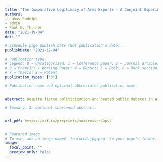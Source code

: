 ```yaml
---
title: "The Comparative Legitimacy of Arms Exports - A Conjoint Experiment in Germany and France"
authors:
- Lukas Rudolph
- admin
- Paul W. Thurner
date: "2021-19-04"
doi: ""

# Schedule page publish date (NOT publication's date).
publishDate: "2021-19-04"

# Publication type.
# Legend: 0 = Uncategorized; 1 = Conference paper; 2 = Journal article;
# 3 = Preprint / Working Paper; 4 = Report; 5 = Book; 6 = Book section;
# 7 = Thesis; 8 = Patent
publication_types: ["3"]

# Publication name and optional abbreviated publication name.


abstract: Despite fierce politicization and heated public debates in arms-exporting democracies, systematic research on mass public preferences on arms trade is lacking. Combining political economy models of arms trade with the literatures on trade preferences and foreign policy attitudes, we argue that citizens trade off economic incentives, strategic interests and moral considerations when assessing arms trade and that deeply rooted 'strategic cultures' lead to differences in citizen preferences between countries. To derive the implicit weighting of different features of arms trade, we draw on population-representative conjoint survey experiments (N 6617), fielded in November/December 2020 in two of the global top-5 exporting countries of major arms: Germany and France. We find that both country populations show structured preferences towards arms exports which predominantly center around their moral repercussions. However, German respondents place more weight on moral consequences and, compared to French respondents, a larger share is in fundamental opposition. We conclude that these diverging preferences potentially conflict with plans of a common European defense and security policy.

# Summary. An optional shortened abstract.


url_pdf: https://osf.io/preprints/socarxiv/r73pv/


# Featured image
# To use, add an image named `featured.jpg/png` to your page's folder. 
image:
  focal_point: ""
  preview_only: false
---
```


